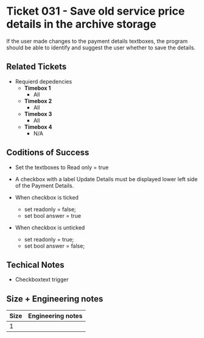 Ticket 031 - Save old service price details in the archive storage
=======================
If the user made changes to the payment details textboxes, the program should be able to identify and suggest the user whether to save the details.

Related Tickets
---------------
* Requierd depedencies
    * **Timebox 1**
        * All
    * **Timebox 2**
        * All
    * **Timebox 3**
        * All
    * **Timebox 4**
        * N/A 

Coditions of Success
---------------------
* Set the textboxes to Read only = true
*  A checkbox with a label Update Details must be displayed lower left side of the Payment Details.
* When checkbox is ticked
    * set readonly = false;
    * set bool answer = true

* When checkbox is unticked
    * set readonly = true;
    * set bool answer = false;

Techical Notes
--------------
* Checkboxtext trigger



Size + Engineering notes
----------------------
| Size | Engineering notes | 
| -------- | -------- |
| 1  |  | 
